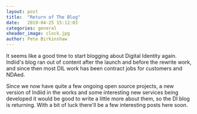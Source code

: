 ```yaml
---
layout: post
title:  "Return of The Blog"
date:   2019-04-25 15:12:03
categories: general
xheader_image: clock.jpg
author: Pete Birkinshaw
---
```


It seems like a good time to start blogging about Digital Identity again.
 Indiid's blog ran out of content after the launch and before the rewrite work,
  and since then most DIL work has been contract jobs for customers and NDAed.

Since we now have quite a few ongoing open source projects, a new version
of Indiid in the works and some interesting new services being developed
it would be good to write a little more about them, so the DI blog is
returning. With a bit of luck there'll be a few interesting posts here soon.



